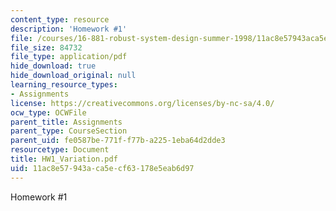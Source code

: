 ```yaml
---
content_type: resource
description: 'Homework #1'
file: /courses/16-881-robust-system-design-summer-1998/11ac8e57943aca5ecf63178e5eab6d97_HW1_Variation.pdf
file_size: 84732
file_type: application/pdf
hide_download: true
hide_download_original: null
learning_resource_types:
- Assignments
license: https://creativecommons.org/licenses/by-nc-sa/4.0/
ocw_type: OCWFile
parent_title: Assignments
parent_type: CourseSection
parent_uid: fe0587be-771f-f77b-a225-1eba64d2dde3
resourcetype: Document
title: HW1_Variation.pdf
uid: 11ac8e57-943a-ca5e-cf63-178e5eab6d97
---
```

Homework #1